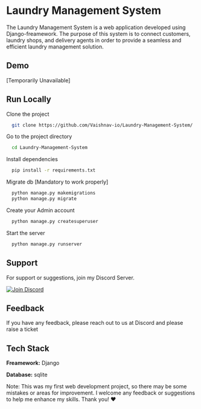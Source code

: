 
# Laundry Management System

The Laundry Management System is a web application developed using Django-freamework. The purpose of this system is to connect customers, laundry shops, and delivery agents in order to provide a seamless and efficient laundry management solution.


## Demo

[Temporarily Unavailable]


## Run Locally

Clone the project

```bash
  git clone https://github.com/Vaishnav-io/Laundry-Management-System/
```

Go to the project directory

```bash
  cd Laundry-Management-System
```

Install dependencies

```bash
  pip install -r requirements.txt
```

Migrate db [Mandatory to work properly]

```bash
  python manage.py makemigrations
  python manage.py migrate
```
Create your Admin account

```bash
  python manage.py createsuperuser
```

Start the server

```bash
  python manage.py runserver
```


## Support

For support or suggestions, join my Discord Server.

<a href="https://discord.gg/yNKKCqkSAX" target="_blank">
  <img src="https://img.shields.io/badge/Discord-%237289DA.svg?logo=discord&logoColor=white" alt="Join Discord"">
</a>


## Feedback

If you have any feedback, please reach out to us at Discord and please raise a ticket


## Tech Stack

**Freamework:** Django

**Database:** sqlite


Note: This was my first web development project, so there may be some mistakes or areas for improvement. I welcome any feedback or suggestions to help me enhance my skills. Thank you! ❤️
